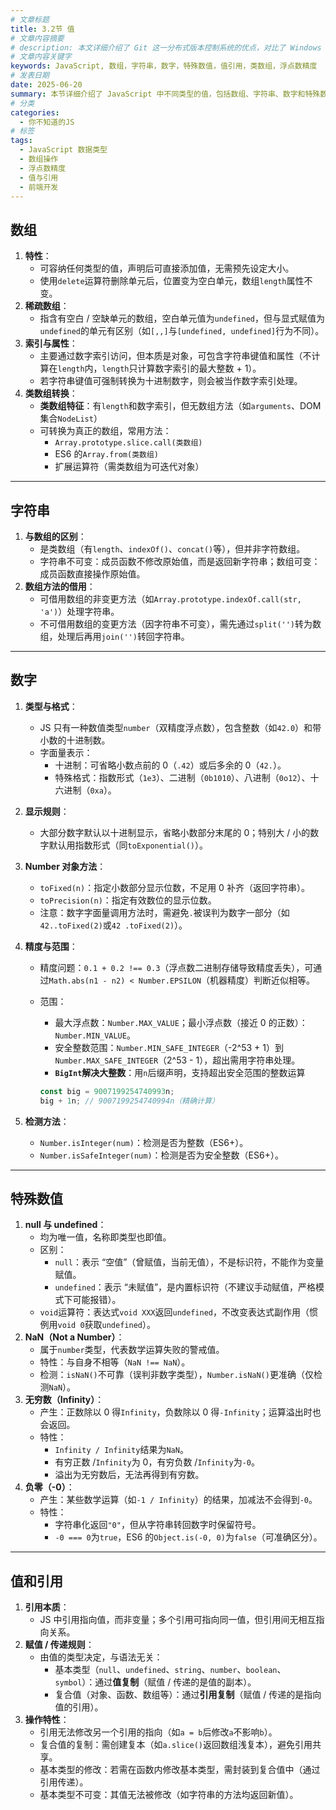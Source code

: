 ```yaml
---
# 文章标题
title: 3.2节 值
# 文章内容摘要
# description: 本文详细介绍了 Git 这一分布式版本控制系统的优点，对比了 Windows 与 macOS/Linux 系统下的常用命令，讲解了 vim 操作模式及常用命令，还阐述了 Git 的基本配置、特定项目配置和命令缩写设置等内容。
# 文章内容关键字
keywords: JavaScript, 数组，字符串，数字，特殊数值，值引用，类数组，浮点数精度
# 发表日期
date: 2025-06-20
summary: 本节详细介绍了 JavaScript 中不同类型的值，包括数组、字符串、数字和特殊数值，以及它们的一些特性和操作方法。同时，还讨论了值与引用的区别，以及如何处理类数组和浮点数精度问题。
# 分类
categories:
  - 你不知道的JS
# 标签
tags:
  - JavaScript 数据类型
  - 数组操作
  - 浮点数精度
  - 值与引用
  - 前端开发
---
```


## 数组

1. **特性**：
   - 可容纳任何类型的值，声明后可直接添加值，无需预先设定大小。
   - 使用`delete`运算符删除单元后，位置变为空白单元，数组`length`属性不变。
2. **稀疏数组**：
   - 指含有空白 / 空缺单元的数组，空白单元值为`undefined`，但与显式赋值为`undefined`的单元有区别（如`[,,]`与`[undefined, undefined]`行为不同）。
3. **索引与属性**：
   - 主要通过数字索引访问，但本质是对象，可包含字符串键值和属性（不计算在`length`内，`length`只计算数字索引的最大整数 + 1）。
   - 若字符串键值可强制转换为十进制数字，则会被当作数字索引处理。
4. **类数组转换**：
   - **类数组特征**：有`length`和数字索引，但无数组方法（如`arguments`、DOM 集合`NodeList`）
   - 可转换为真正的数组，常用方法：
     - `Array.prototype.slice.call(类数组)`
     - ES6 的`Array.from(类数组)`
     - 扩展运算符（需类数组为可迭代对象）

---

## 字符串

1. **与数组的区别**：
   - 是类数组（有`length`、`indexOf()`、`concat()`等），但并非字符数组。
   - 字符串不可变：成员函数不修改原始值，而是返回新字符串；数组可变：成员函数直接操作原始值。
2. **数组方法的借用**：
   - 可借用数组的非变更方法（如`Array.prototype.indexOf.call(str, 'a')`）处理字符串。
   - 不可借用数组的变更方法（因字符串不可变），需先通过`split('')`转为数组，处理后再用`join('')`转回字符串。

---

## 数字

1. **类型与格式**：
   - JS 只有一种数值类型`number`（双精度浮点数），包含整数（如`42.0`）和带小数的十进制数。
   - 字面量表示：
     - 十进制：可省略小数点前的 0（`.42`）或后多余的 0（`42.`）。
     - 特殊格式：指数形式（`1e3`）、二进制（`0b1010`）、八进制（`0o12`）、十六进制（`0xa`）。
2. **显示规则**：
   - 大部分数字默认以十进制显示，省略小数部分末尾的 0；特别大 / 小的数字默认用指数形式（同`toExponential()`）。
3. **Number 对象方法**：
   - `toFixed(n)`：指定小数部分显示位数，不足用 0 补齐（返回字符串）。
   - `toPrecision(n)`：指定有效数位的显示位数。
   - 注意：数字字面量调用方法时，需避免`.`被误判为数字一部分（如`42..toFixed(2)`或`42 .toFixed(2)`）。
4. **精度与范围**：

   - 精度问题：`0.1 + 0.2 !== 0.3`（浮点数二进制存储导致精度丢失），可通过`Math.abs(n1 - n2) < Number.EPSILON`（机器精度）判断近似相等。
   - 范围：

     - 最大浮点数：`Number.MAX_VALUE`；最小浮点数（接近 0 的正数）：`Number.MIN_VALUE`。
     - 安全整数范围：`Number.MIN_SAFE_INTEGER`（-2^53 + 1）到`Number.MAX_SAFE_INTEGER`（2^53 - 1），超出需用字符串处理。
     - **`BigInt`解决大整数**：用`n`后缀声明，支持超出安全范围的整数运算

     ```javascript
     const big = 9007199254740993n;
     big + 1n; // 9007199254740994n（精确计算）
     ```

5. **检测方法**：
   - `Number.isInteger(num)`：检测是否为整数（ES6+）。
   - `Number.isSafeInteger(num)`：检测是否为安全整数（ES6+）。

---

## 特殊数值

1. **null 与 undefined**：
   - 均为唯一值，名称即类型也即值。
   - 区别：
     - `null`：表示 “空值”（曾赋值，当前无值），不是标识符，不能作为变量赋值。
     - `undefined`：表示 “未赋值”，是内置标识符（不建议手动赋值，严格模式下可能报错）。
   - `void`运算符：表达式`void XXX`返回`undefined`，不改变表达式副作用（惯例用`void 0`获取`undefined`）。
2. **NaN（Not a Number）**：
   - 属于`number`类型，代表数学运算失败的警戒值。
   - 特性：与自身不相等（`NaN !== NaN`）。
   - 检测：`isNaN()`不可靠（误判非数字类型），`Number.isNaN()`更准确（仅检测`NaN`）。
3. **无穷数（Infinity）**：
   - 产生：正数除以 0 得`Infinity`，负数除以 0 得`-Infinity`；运算溢出时也会返回。
   - 特性：
     - `Infinity / Infinity`结果为`NaN`。
     - 有穷正数 /`Infinity`为 0，有穷负数 /`Infinity`为`-0`。
     - 溢出为无穷数后，无法再得到有穷数。
4. **负零（-0）**：
   - 产生：某些数学运算（如`-1 / Infinity`）的结果，加减法不会得到`-0`。
   - 特性：
     - 字符串化返回`"0"`，但从字符串转回数字时保留符号。
     - `-0 === 0`为`true`，ES6 的`Object.is(-0, 0)`为`false`（可准确区分）。

---

## 值和引用

1. **引用本质**：
   - JS 中引用指向值，而非变量；多个引用可指向同一值，但引用间无相互指向关系。
2. **赋值 / 传递规则**：
   - 由值的类型决定，与语法无关：
     - 基本类型（`null`、`undefined`、`string`、`number`、`boolean`、`symbol`）：通过**值复制**（赋值 / 传递的是值的副本）。
     - 复合值（对象、函数、数组等）：通过**引用复制**（赋值 / 传递的是指向值的引用）。
3. **操作特性**：
   - 引用无法修改另一个引用的指向（如`a = b`后修改`a`不影响`b`）。
   - 复合值的复制：需创建复本（如`a.slice()`返回数组浅复本），避免引用共享。
   - 基本类型的修改：若需在函数内修改基本类型，需封装到复合值中（通过引用传递）。
   - 基本类型不可变：其值无法被修改（如字符串的方法均返回新值）。
